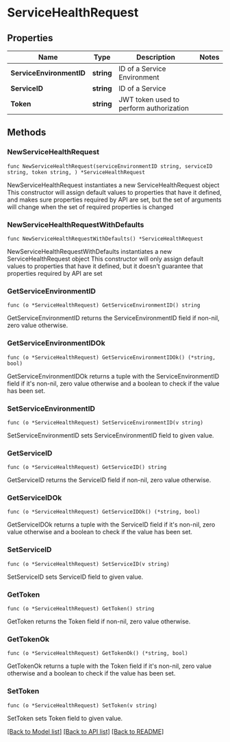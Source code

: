 # ServiceHealthRequest

## Properties

Name | Type | Description | Notes
------------ | ------------- | ------------- | -------------
**ServiceEnvironmentID** | **string** | ID of a Service Environment | 
**ServiceID** | **string** | ID of a Service | 
**Token** | **string** | JWT token used to perform authorization | 

## Methods

### NewServiceHealthRequest

`func NewServiceHealthRequest(serviceEnvironmentID string, serviceID string, token string, ) *ServiceHealthRequest`

NewServiceHealthRequest instantiates a new ServiceHealthRequest object
This constructor will assign default values to properties that have it defined,
and makes sure properties required by API are set, but the set of arguments
will change when the set of required properties is changed

### NewServiceHealthRequestWithDefaults

`func NewServiceHealthRequestWithDefaults() *ServiceHealthRequest`

NewServiceHealthRequestWithDefaults instantiates a new ServiceHealthRequest object
This constructor will only assign default values to properties that have it defined,
but it doesn't guarantee that properties required by API are set

### GetServiceEnvironmentID

`func (o *ServiceHealthRequest) GetServiceEnvironmentID() string`

GetServiceEnvironmentID returns the ServiceEnvironmentID field if non-nil, zero value otherwise.

### GetServiceEnvironmentIDOk

`func (o *ServiceHealthRequest) GetServiceEnvironmentIDOk() (*string, bool)`

GetServiceEnvironmentIDOk returns a tuple with the ServiceEnvironmentID field if it's non-nil, zero value otherwise
and a boolean to check if the value has been set.

### SetServiceEnvironmentID

`func (o *ServiceHealthRequest) SetServiceEnvironmentID(v string)`

SetServiceEnvironmentID sets ServiceEnvironmentID field to given value.


### GetServiceID

`func (o *ServiceHealthRequest) GetServiceID() string`

GetServiceID returns the ServiceID field if non-nil, zero value otherwise.

### GetServiceIDOk

`func (o *ServiceHealthRequest) GetServiceIDOk() (*string, bool)`

GetServiceIDOk returns a tuple with the ServiceID field if it's non-nil, zero value otherwise
and a boolean to check if the value has been set.

### SetServiceID

`func (o *ServiceHealthRequest) SetServiceID(v string)`

SetServiceID sets ServiceID field to given value.


### GetToken

`func (o *ServiceHealthRequest) GetToken() string`

GetToken returns the Token field if non-nil, zero value otherwise.

### GetTokenOk

`func (o *ServiceHealthRequest) GetTokenOk() (*string, bool)`

GetTokenOk returns a tuple with the Token field if it's non-nil, zero value otherwise
and a boolean to check if the value has been set.

### SetToken

`func (o *ServiceHealthRequest) SetToken(v string)`

SetToken sets Token field to given value.



[[Back to Model list]](../README.md#documentation-for-models) [[Back to API list]](../README.md#documentation-for-api-endpoints) [[Back to README]](../README.md)



